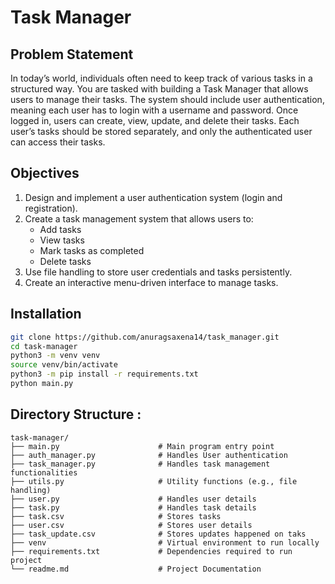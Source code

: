 # Task Manager

## Problem Statement
In today’s world, individuals often need to keep track of various tasks in a structured way. You are tasked with building a Task Manager that allows users to manage their tasks. The system should include user authentication, meaning each user has to login with a username and password. Once logged in, users can create, view, update, and delete their tasks. Each user’s tasks should be stored separately, and only the authenticated user can access their tasks.

## Objectives
1. Design and implement a user authentication system (login and registration).
2. Create a task management system that allows users to:
   - Add tasks
   - View tasks
   - Mark tasks as completed
   - Delete tasks
3. Use file handling to store user credentials and tasks persistently.
4. Create an interactive menu-driven interface to manage tasks.

## Installation
```bash
git clone https://github.com/anuragsaxena14/task_manager.git
cd task-manager
python3 -m venv venv  
source venv/bin/activate  
python3 -m pip install -r requirements.txt
python main.py
```

## Directory Structure :
```
task-manager/
├── main.py                      # Main program entry point
├── auth_manager.py              # Handles User authentication
├── task_manager.py              # Handles task management functionalities
├── utils.py                     # Utility functions (e.g., file handling)
├── user.py                      # Handles user details
├── task.py                      # Handles task details
├── task.csv                     # Stores tasks
├── user.csv                     # Stores user details
├── task_update.csv              # Stores updates happened on taks
├── venv                         # Virtual environment to run locally
├── requirements.txt             # Dependencies required to run project
└── readme.md                    # Project Documentation
```